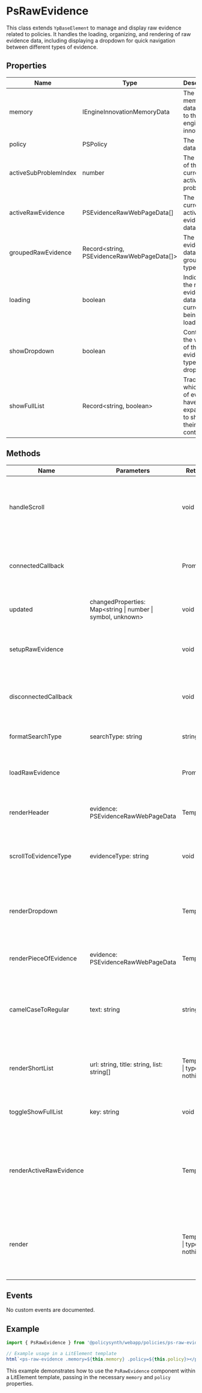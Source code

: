 # PsRawEvidence

This class extends `YpBaseElement` to manage and display raw evidence related to policies. It handles the loading, organizing, and rendering of raw evidence data, including displaying a dropdown for quick navigation between different types of evidence.

## Properties

| Name                   | Type                                                         | Description                                                                 |
|------------------------|--------------------------------------------------------------|-----------------------------------------------------------------------------|
| memory                 | IEngineInnovationMemoryData                                  | The memory data related to the engine innovation.                           |
| policy                 | PSPolicy                                                     | The policy data.                                                            |
| activeSubProblemIndex  | number                                                       | The index of the currently active sub-problem.                             |
| activeRawEvidence      | PSEvidenceRawWebPageData[]                                   | The currently active raw evidence data.                                     |
| groupedRawEvidence     | Record<string, PSEvidenceRawWebPageData[]>                   | The raw evidence data grouped by type.                                      |
| loading                | boolean                                                      | Indicates if the raw evidence data is currently being loaded.               |
| showDropdown           | boolean                                                      | Controls the visibility of the evidence type dropdown.                      |
| showFullList           | Record<string, boolean>                                      | Tracks which lists of evidence have been expanded to show their full content.|

## Methods

| Name                  | Parameters                                  | Return Type | Description                                                                                   |
|-----------------------|---------------------------------------------|-------------|-----------------------------------------------------------------------------------------------|
| handleScroll          |                                             | void        | Handles the scroll event to toggle the visibility of the evidence type dropdown.              |
| connectedCallback     |                                             | Promise<void> | Performs setup tasks when the component is added to the document.                            |
| updated               | changedProperties: Map<string \| number \| symbol, unknown> | void        | Handles updates to component properties.                                                      |
| setupRawEvidence      |                                             | void        | Organizes the raw evidence data into groups and sorts them.                                   |
| disconnectedCallback  |                                             | void        | Cleans up when the component is removed from the document.                                    |
| formatSearchType      | searchType: string                          | string      | Formats the search type string for display.                                                   |
| loadRawEvidence       |                                             | Promise<void> | Loads the raw evidence data from the server.                                                  |
| renderHeader          | evidence: PSEvidenceRawWebPageData          | TemplateResult | Renders the header for a piece of evidence.                                                   |
| scrollToEvidenceType  | evidenceType: string                        | void        | Scrolls to the specified evidence type section.                                               |
| renderDropdown        |                                             | TemplateResult | Renders the dropdown for quick navigation between evidence types.                             |
| renderPieceOfEvidence | evidence: PSEvidenceRawWebPageData          | TemplateResult | Renders a single piece of evidence.                                                           |
| camelCaseToRegular    | text: string                                | string      | Converts a camelCase string to regular spacing and capitalizes the first letter.              |
| renderShortList       | url: string, title: string, list: string[]  | TemplateResult \| typeof nothing | Renders a short list of items, with an option to expand to show more.                         |
| toggleShowFullList    | key: string                                 | void        | Toggles the visibility of the full list for a given key.                                      |
| renderActiveRawEvidence |                                             | TemplateResult | Renders the active raw evidence, including the dropdown and evidence sections.                |
| render                |                                             | TemplateResult \| typeof nothing | Renders the component based on its state (loading, active evidence, or nothing).              |

## Events

No custom events are documented.

## Example

```typescript
import { PsRawEvidence } from '@policysynth/webapp/policies/ps-raw-evidence.js';

// Example usage in a LitElement template
html`<ps-raw-evidence .memory=${this.memory} .policy=${this.policy}></ps-raw-evidence>`;
```

This example demonstrates how to use the `PsRawEvidence` component within a LitElement template, passing in the necessary `memory` and `policy` properties.